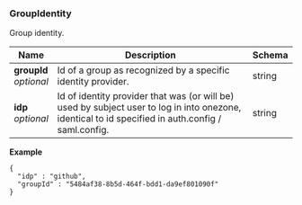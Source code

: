 
<a name="groupidentity"></a>
### GroupIdentity
Group identity.


|Name|Description|Schema|
|---|---|---|
|**groupId**  <br>*optional*|Id of a group as recognized by a specific identity provider.|string|
|**idp**  <br>*optional*|Id of identity provider that was (or will be) used by subject user to log in into onezone, identical to id specified in auth.config / saml.config.|string|

**Example**
```
{
  "idp" : "github",
  "groupId" : "5484af38-8b5d-464f-bdd1-da9ef801090f"
}
```




